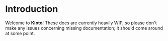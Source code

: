 # Introduction

Welcome to **Kioto**! These docs are currently heavily WIP, so please don't make any issues concerning missing documentation; it should come around at some point.
